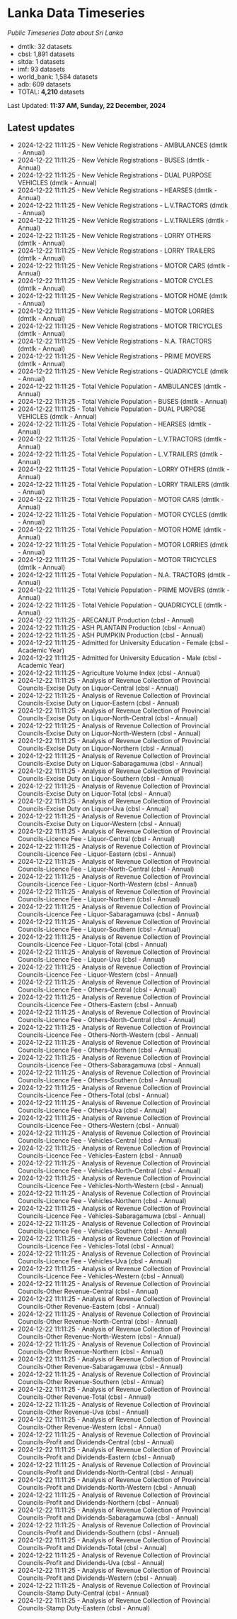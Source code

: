 # Lanka Data Timeseries
*Public Timeseries Data about Sri Lanka*

* dmtlk: 32 datasets
* cbsl: 1,891 datasets
* sltda: 1 datasets
* imf: 93 datasets
* world_bank: 1,584 datasets
* adb: 609 datasets
* TOTAL: **4,210** datasets

Last Updated: **11:37 AM, Sunday, 22 December, 2024**

## Latest updates

* 2024-12-22 11:11:25 - New Vehicle Registrations - AMBULANCES (dmtlk - Annual)
* 2024-12-22 11:11:25 - New Vehicle Registrations - BUSES (dmtlk - Annual)
* 2024-12-22 11:11:25 - New Vehicle Registrations - DUAL PURPOSE VEHICLES (dmtlk - Annual)
* 2024-12-22 11:11:25 - New Vehicle Registrations - HEARSES (dmtlk - Annual)
* 2024-12-22 11:11:25 - New Vehicle Registrations - L.V.TRACTORS (dmtlk - Annual)
* 2024-12-22 11:11:25 - New Vehicle Registrations - L.V.TRAILERS (dmtlk - Annual)
* 2024-12-22 11:11:25 - New Vehicle Registrations - LORRY OTHERS (dmtlk - Annual)
* 2024-12-22 11:11:25 - New Vehicle Registrations - LORRY TRAILERS (dmtlk - Annual)
* 2024-12-22 11:11:25 - New Vehicle Registrations - MOTOR CARS (dmtlk - Annual)
* 2024-12-22 11:11:25 - New Vehicle Registrations - MOTOR CYCLES (dmtlk - Annual)
* 2024-12-22 11:11:25 - New Vehicle Registrations - MOTOR HOME (dmtlk - Annual)
* 2024-12-22 11:11:25 - New Vehicle Registrations - MOTOR LORRIES (dmtlk - Annual)
* 2024-12-22 11:11:25 - New Vehicle Registrations - MOTOR TRICYCLES (dmtlk - Annual)
* 2024-12-22 11:11:25 - New Vehicle Registrations - N.A. TRACTORS (dmtlk - Annual)
* 2024-12-22 11:11:25 - New Vehicle Registrations - PRIME MOVERS (dmtlk - Annual)
* 2024-12-22 11:11:25 - New Vehicle Registrations - QUADRICYCLE (dmtlk - Annual)
* 2024-12-22 11:11:25 - Total Vehicle Population - AMBULANCES (dmtlk - Annual)
* 2024-12-22 11:11:25 - Total Vehicle Population - BUSES (dmtlk - Annual)
* 2024-12-22 11:11:25 - Total Vehicle Population - DUAL PURPOSE VEHICLES (dmtlk - Annual)
* 2024-12-22 11:11:25 - Total Vehicle Population - HEARSES (dmtlk - Annual)
* 2024-12-22 11:11:25 - Total Vehicle Population - L.V.TRACTORS (dmtlk - Annual)
* 2024-12-22 11:11:25 - Total Vehicle Population - L.V.TRAILERS (dmtlk - Annual)
* 2024-12-22 11:11:25 - Total Vehicle Population - LORRY OTHERS (dmtlk - Annual)
* 2024-12-22 11:11:25 - Total Vehicle Population - LORRY TRAILERS (dmtlk - Annual)
* 2024-12-22 11:11:25 - Total Vehicle Population - MOTOR CARS (dmtlk - Annual)
* 2024-12-22 11:11:25 - Total Vehicle Population - MOTOR CYCLES (dmtlk - Annual)
* 2024-12-22 11:11:25 - Total Vehicle Population - MOTOR HOME (dmtlk - Annual)
* 2024-12-22 11:11:25 - Total Vehicle Population - MOTOR LORRIES (dmtlk - Annual)
* 2024-12-22 11:11:25 - Total Vehicle Population - MOTOR TRICYCLES (dmtlk - Annual)
* 2024-12-22 11:11:25 - Total Vehicle Population - N.A. TRACTORS (dmtlk - Annual)
* 2024-12-22 11:11:25 - Total Vehicle Population - PRIME MOVERS (dmtlk - Annual)
* 2024-12-22 11:11:25 - Total Vehicle Population - QUADRICYCLE (dmtlk - Annual)
* 2024-12-22 11:11:25 - ARECANUT Production (cbsl - Annual)
* 2024-12-22 11:11:25 - ASH PLANTAIN Production (cbsl - Annual)
* 2024-12-22 11:11:25 - ASH PUMPKIN Production (cbsl - Annual)
* 2024-12-22 11:11:25 - Admitted for University Education - Female (cbsl - Academic Year)
* 2024-12-22 11:11:25 - Admitted for University Education - Male (cbsl - Academic Year)
* 2024-12-22 11:11:25 - Agriculture Volume Index (cbsl - Annual)
* 2024-12-22 11:11:25 - Analysis of Revenue Collection of Provincial Councils-Excise Duty on Liquor-Central (cbsl - Annual)
* 2024-12-22 11:11:25 - Analysis of Revenue Collection of Provincial Councils-Excise Duty on Liquor-Eastern (cbsl - Annual)
* 2024-12-22 11:11:25 - Analysis of Revenue Collection of Provincial Councils-Excise Duty on Liquor-North-Central (cbsl - Annual)
* 2024-12-22 11:11:25 - Analysis of Revenue Collection of Provincial Councils-Excise Duty on Liquor-North-Western (cbsl - Annual)
* 2024-12-22 11:11:25 - Analysis of Revenue Collection of Provincial Councils-Excise Duty on Liquor-Northern (cbsl - Annual)
* 2024-12-22 11:11:25 - Analysis of Revenue Collection of Provincial Councils-Excise Duty on Liquor-Sabaragamuwa (cbsl - Annual)
* 2024-12-22 11:11:25 - Analysis of Revenue Collection of Provincial Councils-Excise Duty on Liquor-Southern (cbsl - Annual)
* 2024-12-22 11:11:25 - Analysis of Revenue Collection of Provincial Councils-Excise Duty on Liquor-Total (cbsl - Annual)
* 2024-12-22 11:11:25 - Analysis of Revenue Collection of Provincial Councils-Excise Duty on Liquor-Uva (cbsl - Annual)
* 2024-12-22 11:11:25 - Analysis of Revenue Collection of Provincial Councils-Excise Duty on Liquor-Western (cbsl - Annual)
* 2024-12-22 11:11:25 - Analysis of Revenue Collection of Provincial Councils-Licence Fee - Liquor-Central (cbsl - Annual)
* 2024-12-22 11:11:25 - Analysis of Revenue Collection of Provincial Councils-Licence Fee - Liquor-Eastern (cbsl - Annual)
* 2024-12-22 11:11:25 - Analysis of Revenue Collection of Provincial Councils-Licence Fee - Liquor-North-Central (cbsl - Annual)
* 2024-12-22 11:11:25 - Analysis of Revenue Collection of Provincial Councils-Licence Fee - Liquor-North-Western (cbsl - Annual)
* 2024-12-22 11:11:25 - Analysis of Revenue Collection of Provincial Councils-Licence Fee - Liquor-Northern (cbsl - Annual)
* 2024-12-22 11:11:25 - Analysis of Revenue Collection of Provincial Councils-Licence Fee - Liquor-Sabaragamuwa (cbsl - Annual)
* 2024-12-22 11:11:25 - Analysis of Revenue Collection of Provincial Councils-Licence Fee - Liquor-Southern (cbsl - Annual)
* 2024-12-22 11:11:25 - Analysis of Revenue Collection of Provincial Councils-Licence Fee - Liquor-Total (cbsl - Annual)
* 2024-12-22 11:11:25 - Analysis of Revenue Collection of Provincial Councils-Licence Fee - Liquor-Uva (cbsl - Annual)
* 2024-12-22 11:11:25 - Analysis of Revenue Collection of Provincial Councils-Licence Fee - Liquor-Western (cbsl - Annual)
* 2024-12-22 11:11:25 - Analysis of Revenue Collection of Provincial Councils-Licence Fee - Others-Central (cbsl - Annual)
* 2024-12-22 11:11:25 - Analysis of Revenue Collection of Provincial Councils-Licence Fee - Others-Eastern (cbsl - Annual)
* 2024-12-22 11:11:25 - Analysis of Revenue Collection of Provincial Councils-Licence Fee - Others-North-Central (cbsl - Annual)
* 2024-12-22 11:11:25 - Analysis of Revenue Collection of Provincial Councils-Licence Fee - Others-North-Western (cbsl - Annual)
* 2024-12-22 11:11:25 - Analysis of Revenue Collection of Provincial Councils-Licence Fee - Others-Northern (cbsl - Annual)
* 2024-12-22 11:11:25 - Analysis of Revenue Collection of Provincial Councils-Licence Fee - Others-Sabaragamuwa (cbsl - Annual)
* 2024-12-22 11:11:25 - Analysis of Revenue Collection of Provincial Councils-Licence Fee - Others-Southern (cbsl - Annual)
* 2024-12-22 11:11:25 - Analysis of Revenue Collection of Provincial Councils-Licence Fee - Others-Total (cbsl - Annual)
* 2024-12-22 11:11:25 - Analysis of Revenue Collection of Provincial Councils-Licence Fee - Others-Uva (cbsl - Annual)
* 2024-12-22 11:11:25 - Analysis of Revenue Collection of Provincial Councils-Licence Fee - Others-Western (cbsl - Annual)
* 2024-12-22 11:11:25 - Analysis of Revenue Collection of Provincial Councils-Licence Fee - Vehicles-Central (cbsl - Annual)
* 2024-12-22 11:11:25 - Analysis of Revenue Collection of Provincial Councils-Licence Fee - Vehicles-Eastern (cbsl - Annual)
* 2024-12-22 11:11:25 - Analysis of Revenue Collection of Provincial Councils-Licence Fee - Vehicles-North-Central (cbsl - Annual)
* 2024-12-22 11:11:25 - Analysis of Revenue Collection of Provincial Councils-Licence Fee - Vehicles-North-Western (cbsl - Annual)
* 2024-12-22 11:11:25 - Analysis of Revenue Collection of Provincial Councils-Licence Fee - Vehicles-Northern (cbsl - Annual)
* 2024-12-22 11:11:25 - Analysis of Revenue Collection of Provincial Councils-Licence Fee - Vehicles-Sabaragamuwa (cbsl - Annual)
* 2024-12-22 11:11:25 - Analysis of Revenue Collection of Provincial Councils-Licence Fee - Vehicles-Southern (cbsl - Annual)
* 2024-12-22 11:11:25 - Analysis of Revenue Collection of Provincial Councils-Licence Fee - Vehicles-Total (cbsl - Annual)
* 2024-12-22 11:11:25 - Analysis of Revenue Collection of Provincial Councils-Licence Fee - Vehicles-Uva (cbsl - Annual)
* 2024-12-22 11:11:25 - Analysis of Revenue Collection of Provincial Councils-Licence Fee - Vehicles-Western (cbsl - Annual)
* 2024-12-22 11:11:25 - Analysis of Revenue Collection of Provincial Councils-Other Revenue-Central (cbsl - Annual)
* 2024-12-22 11:11:25 - Analysis of Revenue Collection of Provincial Councils-Other Revenue-Eastern (cbsl - Annual)
* 2024-12-22 11:11:25 - Analysis of Revenue Collection of Provincial Councils-Other Revenue-North-Central (cbsl - Annual)
* 2024-12-22 11:11:25 - Analysis of Revenue Collection of Provincial Councils-Other Revenue-North-Western (cbsl - Annual)
* 2024-12-22 11:11:25 - Analysis of Revenue Collection of Provincial Councils-Other Revenue-Northern (cbsl - Annual)
* 2024-12-22 11:11:25 - Analysis of Revenue Collection of Provincial Councils-Other Revenue-Sabaragamuwa (cbsl - Annual)
* 2024-12-22 11:11:25 - Analysis of Revenue Collection of Provincial Councils-Other Revenue-Southern (cbsl - Annual)
* 2024-12-22 11:11:25 - Analysis of Revenue Collection of Provincial Councils-Other Revenue-Total (cbsl - Annual)
* 2024-12-22 11:11:25 - Analysis of Revenue Collection of Provincial Councils-Other Revenue-Uva (cbsl - Annual)
* 2024-12-22 11:11:25 - Analysis of Revenue Collection of Provincial Councils-Other Revenue-Western (cbsl - Annual)
* 2024-12-22 11:11:25 - Analysis of Revenue Collection of Provincial Councils-Profit and Dividends-Central (cbsl - Annual)
* 2024-12-22 11:11:25 - Analysis of Revenue Collection of Provincial Councils-Profit and Dividends-Eastern (cbsl - Annual)
* 2024-12-22 11:11:25 - Analysis of Revenue Collection of Provincial Councils-Profit and Dividends-North-Central (cbsl - Annual)
* 2024-12-22 11:11:25 - Analysis of Revenue Collection of Provincial Councils-Profit and Dividends-North-Western (cbsl - Annual)
* 2024-12-22 11:11:25 - Analysis of Revenue Collection of Provincial Councils-Profit and Dividends-Northern (cbsl - Annual)
* 2024-12-22 11:11:25 - Analysis of Revenue Collection of Provincial Councils-Profit and Dividends-Sabaragamuwa (cbsl - Annual)
* 2024-12-22 11:11:25 - Analysis of Revenue Collection of Provincial Councils-Profit and Dividends-Southern (cbsl - Annual)
* 2024-12-22 11:11:25 - Analysis of Revenue Collection of Provincial Councils-Profit and Dividends-Total (cbsl - Annual)
* 2024-12-22 11:11:25 - Analysis of Revenue Collection of Provincial Councils-Profit and Dividends-Uva (cbsl - Annual)
* 2024-12-22 11:11:25 - Analysis of Revenue Collection of Provincial Councils-Profit and Dividends-Western (cbsl - Annual)
* 2024-12-22 11:11:25 - Analysis of Revenue Collection of Provincial Councils-Stamp Duty-Central (cbsl - Annual)
* 2024-12-22 11:11:25 - Analysis of Revenue Collection of Provincial Councils-Stamp Duty-Eastern (cbsl - Annual)